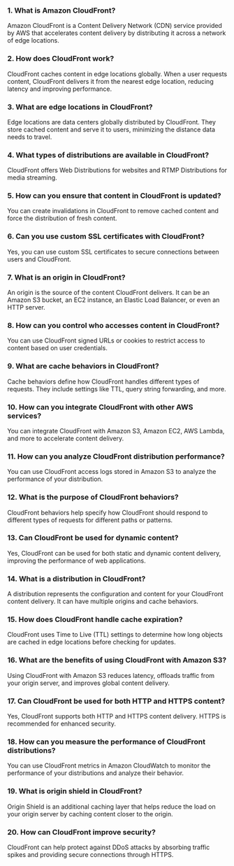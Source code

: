 
### 1. What is Amazon CloudFront?
Amazon CloudFront is a Content Delivery Network (CDN) service provided by AWS that accelerates content delivery by distributing it across a network of edge locations.

### 2. How does CloudFront work?
CloudFront caches content in edge locations globally. When a user requests content, CloudFront delivers it from the nearest edge location, reducing latency and improving performance.

### 3. What are edge locations in CloudFront?
Edge locations are data centers globally distributed by CloudFront. They store cached content and serve it to users, minimizing the distance data needs to travel.

### 4. What types of distributions are available in CloudFront?
CloudFront offers Web Distributions for websites and RTMP Distributions for media streaming.

### 5. How can you ensure that content in CloudFront is updated?
You can create invalidations in CloudFront to remove cached content and force the distribution of fresh content.

### 6. Can you use custom SSL certificates with CloudFront?
Yes, you can use custom SSL certificates to secure connections between users and CloudFront.

### 7. What is an origin in CloudFront?
An origin is the source of the content CloudFront delivers. It can be an Amazon S3 bucket, an EC2 instance, an Elastic Load Balancer, or even an HTTP server.

### 8. How can you control who accesses content in CloudFront?
You can use CloudFront signed URLs or cookies to restrict access to content based on user credentials.

### 9. What are cache behaviors in CloudFront?
Cache behaviors define how CloudFront handles different types of requests. They include settings like TTL, query string forwarding, and more.

### 10. How can you integrate CloudFront with other AWS services?
You can integrate CloudFront with Amazon S3, Amazon EC2, AWS Lambda, and more to accelerate content delivery.

### 11. How can you analyze CloudFront distribution performance?
You can use CloudFront access logs stored in Amazon S3 to analyze the performance of your distribution.

### 12. What is the purpose of CloudFront behaviors?
CloudFront behaviors help specify how CloudFront should respond to different types of requests for different paths or patterns.

### 13. Can CloudFront be used for dynamic content?
Yes, CloudFront can be used for both static and dynamic content delivery, improving the performance of web applications.

### 14. What is a distribution in CloudFront?
A distribution represents the configuration and content for your CloudFront content delivery. It can have multiple origins and cache behaviors.

### 15. How does CloudFront handle cache expiration?
CloudFront uses Time to Live (TTL) settings to determine how long objects are cached in edge locations before checking for updates.

### 16. What are the benefits of using CloudFront with Amazon S3?
Using CloudFront with Amazon S3 reduces latency, offloads traffic from your origin server, and improves global content delivery.

### 17. Can CloudFront be used for both HTTP and HTTPS content?
Yes, CloudFront supports both HTTP and HTTPS content delivery. HTTPS is recommended for enhanced security.

### 18. How can you measure the performance of CloudFront distributions?
You can use CloudFront metrics in Amazon CloudWatch to monitor the performance of your distributions and analyze their behavior.

### 19. What is origin shield in CloudFront?
Origin Shield is an additional caching layer that helps reduce the load on your origin server by caching content closer to the origin.

### 20. How can CloudFront improve security?
CloudFront can help protect against DDoS attacks by absorbing traffic spikes and providing secure connections through HTTPS.

